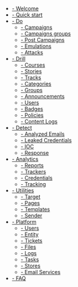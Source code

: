 * [- Welcome](welcome.md "Welcome Page")
* [- Quick start](getting-started.md "Quick Start")
* [- Do](do.md "Do")
    - [- Campaigns]()
    - [- Campaigns groups]()
    - [- Post Campaigns]()
    - [- Emulations]()
    - [- Attacks]()
* [- Drill](drill.md "Drill")
    - [- Courses]()
    - [- Stories]()
    - [- Tracks]()
    - [- Categories]()
    - [- Groups]()
    - [- Announcements]()
    - [- Users]()
    - [- Badges]()
    - [- Policies]()
    - [- Content Logs]()
* [- Detect](detect.md "Detect")
    - [- Analyzed Emails]()
    - [- Leaked Credentials]()
    - [- IOC]()
    - [- Response]()
* [- Analytics](detect.md "Analytics")
    - [- Reports]()
    - [- Trackers]()
    - [- Credentials]()
    - [- Tracking]()
* [- Utilities](detect.md "Utilities")
    - [- Target]()
    - [- Pages]()
    - [- Templates]()
    - [- Sender]()
* [- Platform](detect.md "Platform")
    - [- Users]()
    - [- Entity]()
    - [- Tickets]()
    - [- Files]()
    - [- Logs]()
    - [- Tasks]()
    - [- Stores]()
    - [- Email Services]()
* [- FAQ](FAQ.md "FAQ")
